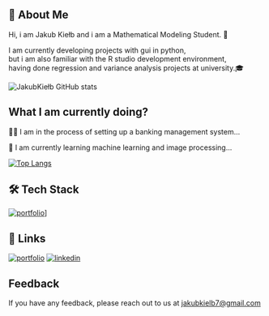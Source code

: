 ## 🚀 About Me
Hi, i am Jakub Kiełb and i am a  Mathematical Modeling Student. 🧮

I am currently developing projects with gui in python,\
but i am also familiar with the R studio development environment,\
 having done regression and variance analysis projects at university.🎓


![JakubKiełb GitHub stats](https://github-readme-stats.vercel.app/api?username=Thizz00&show_icons=true&theme=radical)


## What I am currently doing?
👩‍💻 I am in the process of setting up a banking management system...

🧠 I am currently learning machine learning and image processing...



[![Top Langs](https://github-readme-stats.vercel.app/api/top-langs/?username=Thizz00&langs_count=8)](https://github.com/Thizz00/github-readme-stats)

## 🛠  Tech Stack
[![portfolio]([https://img.shields.io/badge/my_portfolio-000?style=for-the-badge&logo=ko-fi&logoColor=white)](https://camo.githubusercontent.com/1d60a65352c961dc0bc3bfcddb926a34787b47ffced9bcadeaea32962297ef5a/68747470733a2f2f696d672e736869656c64732e696f2f62616467652f2d507974686f6e2d3035313232413f7374796c653d666c6174266c6f676f3d707974686f6e)]

## 🔗 Links
[![portfolio](https://img.shields.io/badge/my_portfolio-000?style=for-the-badge&logo=ko-fi&logoColor=white)](https://jakubkielb.netlify.app)
[![linkedin](https://img.shields.io/badge/linkedin-0A66C2?style=for-the-badge&logo=linkedin&logoColor=white)](https://www.linkedin.com/in/jakub-kiełb/)




## Feedback

If you have any feedback, please reach out to us at  jakubkielb7@gmail.com
